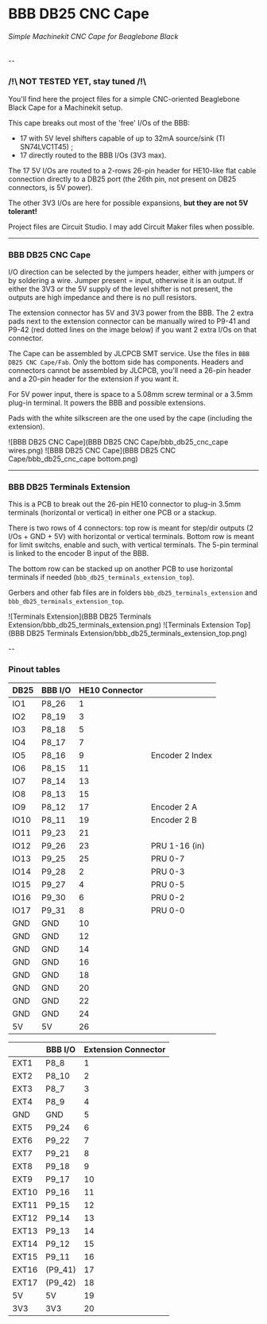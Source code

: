 # BBB DB25 CNC Cape
###### Simple Machinekit CNC Cape for Beaglebone Black

--

### /!\ NOT TESTED YET, stay tuned /!\

You'll find here the project files for a simple CNC-oriented Beaglebone Black Cape for a Machinekit setup.

This cape breaks out most of the 'free' I/Os of the BBB:

- 17 with 5V level shifters capable of up to 32mA source/sink (TI SN74LVC1T45) ;
- 17 directly routed to the BBB I/Os (3V3 max).

The 17 5V I/Os are routed to a 2-rows 26-pin header for HE10-like flat cable connection directly to a DB25 port (the 26th pin, not present on DB25 connectors, is 5V power).

The other 3V3 I/Os are here for possible expansions, **but they are not 5V tolerant!**

Project files are Circuit Studio. I may add Circuit Maker files when possible.

---
### BBB DB25 CNC Cape

I/O direction can be selected by the jumpers header, either with jumpers or by soldering a wire. Jumper present = input, otherwise it is an output. If either the 3V3 or the 5V supply of the level shifter is not present, the outputs are high impedance and there is no pull resistors.

The extension connector has 5V and 3V3 power from the BBB. The 2 extra pads next to the extension connector can be manually wired to P9-41 and P9-42 (red dotted lines on the image below) if you want 2 extra I/Os on that connector.

The Cape can be assembled by JLCPCB SMT service. Use the files in ```BBB DB25 CNC Cape/Fab```. Only the bottom side has components. Headers and connectors cannot be assembled by JLCPCB, you'll need a 26-pin header and a 20-pin header for the extension if you want it.

For 5V power input, there is space to a 5.08mm screw terminal or a 3.5mm plug-in terminal. It powers the BBB and possible extensions.

Pads with the white silkscreen are the one used by the cape (including the extension).



![BBB DB25 CNC Cape](BBB DB25 CNC Cape/bbb_db25_cnc_cape wires.png)
![BBB DB25 CNC Cape](BBB DB25 CNC Cape/bbb_db25_cnc_cape bottom.png)

---
### BBB DB25 Terminals Extension

This is a PCB to break out the 26-pin HE10 connector to plug-in 3.5mm terminals (horizontal or vertical) in either one PCB or a stackup.

There is two rows of 4 connectors: top row is meant for step/dir outputs (2 I/Os + GND + 5V) with horizontal or vertical terminals. Bottom row is meant for limit switchs, enable and such, with vertical terminals.
The 5-pin terminal is linked to the encoder B input of the BBB.

The bottom row can be stacked up on another PCB to use horizontal terminals if needed (```bbb_db25_terminals_extension_top```).

Gerbers and other fab files are in folders ```bbb_db25_terminals_extension``` and ```bbb_db25_terminals_extension_top```.

![Terminals Extension](BBB DB25 Terminals Extension/bbb_db25_terminals_extension.png)
![Terminals Extension Top](BBB DB25 Terminals Extension/bbb_db25_terminals_extension_top.png)

--
### Pinout tables

| DB25  | BBB I/O | HE10 Connector      |                 |
|-------|---------|---------------------|-----------------|
| IO1   | P8_26   | 1                   |                 |
| IO2   | P8_19   | 3                   |                 |
| IO3   | P8_18   | 5                   |                 |
| IO4   | P8_17   | 7                   |                 |
| IO5   | P8_16   | 9                   | Encoder 2 Index |
| IO6   | P8_15   | 11                  |                 |
| IO7   | P8_14   | 13                  |                 |
| IO8   | P8_13   | 15                  |                 |
| IO9   | P8_12   | 17                  | Encoder 2 A     |
| IO10  | P8_11   | 19                  | Encoder 2 B     |
| IO11  | P9_23   | 21                  |                 |
| IO12  | P9_26   | 23                  | PRU 1-16 (in)   |
| IO13  | P9_25   | 25                  | PRU 0-7         |
| IO14  | P9_28   | 2                   | PRU 0-3         |
| IO15  | P9_27   | 4                   | PRU 0-5         |
| IO16  | P9_30   | 6                   | PRU 0-2         |
| IO17  | P9_31   | 8                   | PRU 0-0         |
| GND   | GND     | 10                  |                 |
| GND   | GND     | 12                  |                 |
| GND   | GND     | 14                  |                 |
| GND   | GND     | 16                  |                 |
| GND   | GND     | 18                  |                 |
| GND   | GND     | 20                  |                 |
| GND   | GND     | 22                  |                 |
| GND   | GND     | 24                  |                 |
| 5V    | 5V      | 26                  |                 |


|       | BBB I/O | Extension Connector |
|-------|---------|---------------------|
| EXT1  | P8_8    | 1                   |
| EXT2  | P8_10   | 2                   |
| EXT3  | P8_7    | 3                   |
| EXT4  | P8_9    | 4                   |
| GND   | GND     | 5                   |
| EXT5  | P9_24   | 6                   |
| EXT6  | P9_22   | 7                   |
| EXT7  | P9_21   | 8                   |
| EXT8  | P9_18   | 9                   |
| EXT9  | P9_17   | 10                  |
| EXT10 | P9_16   | 11                  |
| EXT11 | P9_15   | 12                  |
| EXT12 | P9_14   | 13                  |
| EXT13 | P9_13   | 14                  |
| EXT14 | P9_12   | 15                  |
| EXT15 | P9_11   | 16                  |
| EXT16 | (P9_41) | 17                  |
| EXT17 | (P9_42) | 18                  |
| 5V    | 5V      | 19                  |
| 3V3   | 3V3     | 20                  |